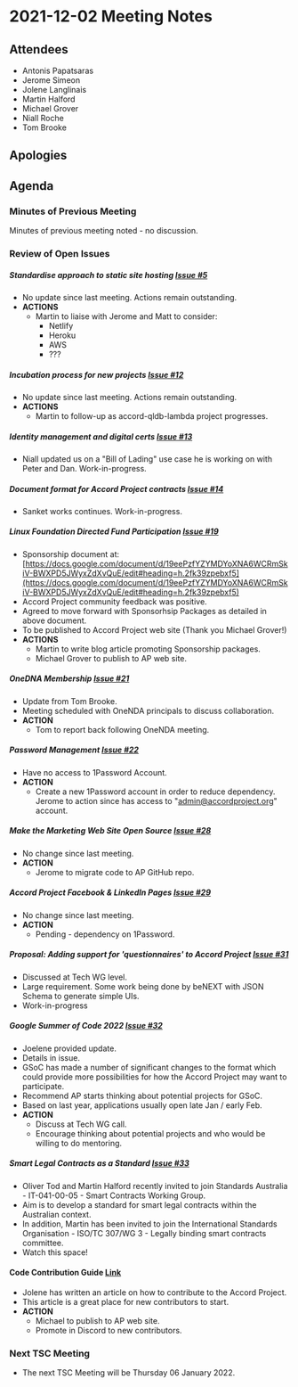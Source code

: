 # 2021-12-02 Meeting Notes

## Attendees
- Antonis Papatsaras
- Jerome Simeon
- Jolene Langlinais
- Martin Halford
- Michael Grover
- Niall Roche
- Tom Brooke

## Apologies

## Agenda

### Minutes of Previous Meeting

Minutes of previous meeting noted - no discussion.

### Review of Open Issues

##### Standardise approach to static site hosting [Issue #5](https://github.com/accordproject/technical-steering-committee/issues/5)
- No update since last meeting. Actions remain outstanding.
- **ACTIONS** 
	- Martin to liaise with Jerome and Matt to consider:
		- Netlify
		- Heroku
		- AWS
		- ???

##### Incubation process for new projects [Issue #12](https://github.com/accordproject/technical-steering-committee/issues/12)
- No update since last meeting. Actions remain outstanding.
- **ACTIONS** 
	- Martin to follow-up as accord-qldb-lambda project progresses.

##### Identity management and digital certs [Issue #13](https://github.com/accordproject/technical-steering-committee/issues/13)
- Niall updated us on a "Bill of Lading" use case he is working on with Peter and Dan. Work-in-progress. 

##### Document format for Accord Project contracts [Issue #14](https://github.com/accordproject/technical-steering-committee/issues/14)
- Sanket works continues. Work-in-progress.

##### Linux Foundation Directed Fund Participation [Issue #19](https://github.com/accordproject/technical-steering-committee/issues/19)
- Sponsorship document at: [https://docs.google.com/document/d/19eePzfYZYMDYoXNA6WCRmSkiV-BWXPD5JWyxZdXvQuE/edit#heading=h.2fk39zpebxf5](https://docs.google.com/document/d/19eePzfYZYMDYoXNA6WCRmSkiV-BWXPD5JWyxZdXvQuE/edit#heading=h.2fk39zpebxf5)
- Accord Project community feedback was positive.
- Agreed to move forward with Sponsorhsip Packages as detailed in above document.  
- To be published to Accord Project web site (Thank you Michael Grover!)
- **ACTIONS** 
	- Martin to write blog article promoting Sponsorship packages.
	- Michael Grover to publish to AP web site.

##### OneDNA Membership [Issue #21](https://github.com/accordproject/technical-steering-committee/issues/21)
- Update from Tom Brooke.
- Meeting scheduled with OneNDA principals to discuss collaboration.
- **ACTION** 
	- Tom to report back following OneNDA meeting.

##### Password Management [Issue #22](https://github.com/accordproject/technical-steering-committee/issues/22)
- Have no access to 1Password Account.
- **ACTION** 
	- Create a new 1Password account in order to reduce dependency. Jerome to action since has access to "admin@accordproject.org" account.
	
##### Make the Marketing Web Site Open Source [Issue #28](https://github.com/accordproject/technical-steering-committee/issues/28)
- No change since last meeting.
- **ACTION** 
	- Jerome to migrate code to AP GitHub repo.

##### Accord Project Facebook & LinkedIn Pages [Issue #29](https://github.com/accordproject/technical-steering-committee/issues/29)
- No change since last meeting.
- **ACTION** 
	- Pending - dependency on 1Password.

##### Proposal: Adding support for 'questionnaires' to Accord Project [Issue #31](https://github.com/accordproject/technical-steering-committee/issues/31)
- Discussed at Tech WG level.
- Large requirement. Some work being done by beNEXT with JSON Schema to generate simple UIs.
- Work-in-progress

##### Google Summer of Code 2022 [Issue #32](https://github.com/accordproject/technical-steering-committee/issues/32)
- Joelene provided update.
- Details in issue.
- GSoC has made a number of significant changes to the format which could provide more possibilities for how the Accord Project may want to participate.
- Recommend AP starts thinking about potential projects for GSoC.
- Based on last year, applications usually open late Jan / early Feb.
- **ACTION** 
	- Discuss at Tech WG call.
	- Encourage thinking about potential projects and who would be willing to do mentoring.

##### Smart Legal Contracts as a Standard [Issue #33](https://github.com/accordproject/technical-steering-committee/issues/33)
- Oliver Tod and Martin Halford recently invited to join Standards Australia - IT-041-00-05 - Smart Contracts Working Group.
- Aim is to develop a standard for smart legal contracts within the Australian context.
- In addition, Martin has been invited to join the International Standards Organisation - ISO/TC 307/WG 3 - Legally binding smart contracts committee.
- Watch this space!

#### Code Contribution Guide [Link](https://accordproject.org/code-contribution-guide/)
- Jolene has written an article on how to contribute to the Accord Project.
- This article is a great place for new contributors to start.
- **ACTION** 
	- Michael to publish to AP web site.
	- Promote in Discord to new contributors.

### Next TSC Meeting
 
- The next TSC Meeting will be Thursday 06 January 2022.
